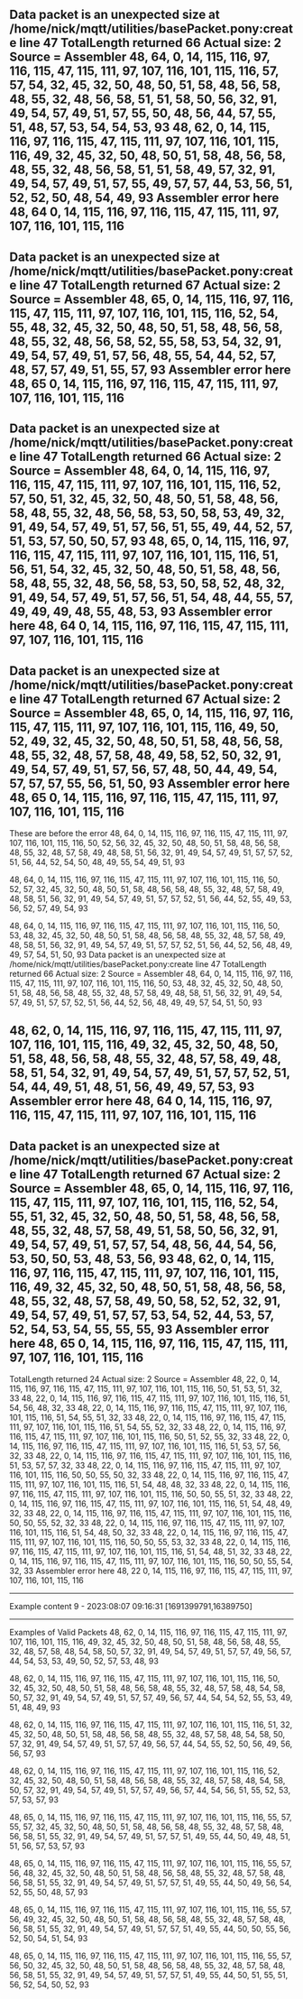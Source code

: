 Data packet is an unexpected size at /home/nick/mqtt/utilities/basePacket.pony:create line 47
TotalLength returned 66 Actual size: 2
Source = Assembler
48, 64, 0, 14, 115, 116, 97, 116, 115, 47, 115, 111, 97, 107, 116, 101, 115, 116, 57, 57, 54, 32, 45, 32, 50, 48, 50, 51, 58, 48, 56, 58, 48, 55, 32, 48, 56, 58, 51, 51, 58, 50, 56, 32, 91, 49, 54, 57, 49, 51, 57, 55, 50, 48, 56, 44, 57, 55, 51, 48, 57, 53, 54, 54, 53, 93
48, 62, 0, 14, 115, 116, 97, 116, 115, 47, 115, 111, 97, 107, 116, 101, 115, 116, 49, 32, 45, 32, 50, 48, 50, 51, 58, 48, 56, 58, 48, 55, 32, 48, 56, 58, 51, 51, 58, 49, 57, 32, 91, 49, 54, 57, 49, 51, 57, 55, 49, 57, 57, 44, 53, 56, 51, 52, 52, 50, 48, 54, 49, 93
Assembler error here
48, 64
0, 14, 115, 116, 97, 116, 115, 47, 115, 111, 97, 107, 116, 101, 115, 116
-----------------

Data packet is an unexpected size at /home/nick/mqtt/utilities/basePacket.pony:create line 47
TotalLength returned 67 Actual size: 2
Source = Assembler
48, 65, 0, 14, 115, 116, 97, 116, 115, 47, 115, 111, 97, 107, 116, 101, 115, 116, 52, 54, 55, 48, 32, 45, 32, 50, 48, 50, 51, 58, 48, 56, 58, 48, 55, 32, 48, 56, 58, 52, 55, 58, 53, 54, 32, 91, 49, 54, 57, 49, 51, 57, 56, 48, 55, 54, 44, 52, 57, 48, 57, 57, 49, 51, 55, 57, 93
Assembler error here
48, 65
0, 14, 115, 116, 97, 116, 115, 47, 115, 111, 97, 107, 116, 101, 115, 116
-----------------

Data packet is an unexpected size at /home/nick/mqtt/utilities/basePacket.pony:create line 47
TotalLength returned 66 Actual size: 2
Source = Assembler
48, 64, 0, 14, 115, 116, 97, 116, 115, 47, 115, 111, 97, 107, 116, 101, 115, 116, 52, 57, 50, 51, 32, 45, 32, 50, 48, 50, 51, 58, 48, 56, 58, 48, 55, 32, 48, 56, 58, 53, 50, 58, 53, 49, 32, 91, 49, 54, 57, 49, 51, 57, 56, 51, 55, 49, 44, 52, 57, 51, 53, 57, 50, 50, 57, 93
48, 65, 0, 14, 115, 116, 97, 116, 115, 47, 115, 111, 97, 107, 116, 101, 115, 116, 51, 56, 51, 54, 32, 45, 32, 50, 48, 50, 51, 58, 48, 56, 58, 48, 55, 32, 48, 56, 58, 53, 50, 58, 52, 48, 32, 91, 49, 54, 57, 49, 51, 57, 56, 51, 54, 48, 44, 55, 57, 49, 49, 49, 48, 55, 48, 53, 93
Assembler error here
48, 64
0, 14, 115, 116, 97, 116, 115, 47, 115, 111, 97, 107, 116, 101, 115, 116
-----------------

Data packet is an unexpected size at /home/nick/mqtt/utilities/basePacket.pony:create line 47
TotalLength returned 67 Actual size: 2
Source = Assembler
48, 65, 0, 14, 115, 116, 97, 116, 115, 47, 115, 111, 97, 107, 116, 101, 115, 116, 49, 50, 52, 49, 32, 45, 32, 50, 48, 50, 51, 58, 48, 56, 58, 48, 55, 32, 48, 57, 58, 48, 49, 58, 52, 50, 32, 91, 49, 54, 57, 49, 51, 57, 56, 57, 48, 50, 44, 49, 54, 57, 57, 57, 55, 56, 51, 50, 93
Assembler error here
48, 65
0, 14, 115, 116, 97, 116, 115, 47, 115, 111, 97, 107, 116, 101, 115, 116
-----------------

These are before the error
48, 64, 0, 14, 115, 116, 97, 116, 115, 47, 115, 111, 97, 107, 116, 101, 115, 116, 50, 52, 56, 32, 45, 32, 50, 48, 50, 51, 58, 48, 56, 58, 48, 55, 32, 48, 57, 58, 49, 48, 58, 51, 56, 32, 91, 49, 54, 57, 49, 51, 57, 57, 52, 51, 56, 44, 52, 54, 50, 48, 49, 55, 54, 49, 51, 93

48, 64, 0, 14, 115, 116, 97, 116, 115, 47, 115, 111, 97, 107, 116, 101, 115, 116, 50, 52, 57, 32, 45, 32, 50, 48, 50, 51, 58, 48, 56, 58, 48, 55, 32, 48, 57, 58, 49, 48, 58, 51, 56, 32, 91, 49, 54, 57, 49, 51, 57, 57, 52, 51, 56, 44, 52, 55, 49, 53, 56, 52, 57, 49, 54, 93

48, 64, 0, 14, 115, 116, 97, 116, 115, 47, 115, 111, 97, 107, 116, 101, 115, 116, 50, 53, 48, 32, 45, 32, 50, 48, 50, 51, 58, 48, 56, 58, 48, 55, 32, 48, 57, 58, 49, 48, 58, 51, 56, 32, 91, 49, 54, 57, 49, 51, 57, 57, 52, 51, 56, 44, 52, 56, 48, 49, 49, 57, 54, 51, 50, 93
Data packet is an unexpected size at /home/nick/mqtt/utilities/basePacket.pony:create line 47
TotalLength returned 66 Actual size: 2
Source = Assembler
48, 64, 0, 14, 115, 116, 97, 116, 115, 47, 115, 111, 97, 107, 116, 101, 115, 116, 50, 53, 48, 32, 45, 32, 50, 48, 50, 51, 58, 48, 56, 58, 48, 55, 32, 48, 57, 58, 49, 48, 58, 51, 56, 32, 91, 49, 54, 57, 49, 51, 57, 57, 52, 51, 56, 44, 52, 56, 48, 49, 49, 57, 54, 51, 50, 93

48, 62, 0, 14, 115, 116, 97, 116, 115, 47, 115, 111, 97, 107, 116, 101, 115, 116, 49, 32, 45, 32, 50, 48, 50, 51, 58, 48, 56, 58, 48, 55, 32, 48, 57, 58, 49, 48, 58, 51, 54, 32, 91, 49, 54, 57, 49, 51, 57, 57, 52, 51, 54, 44, 49, 51, 48, 51, 56, 49, 49, 57, 53, 93
Assembler error here
48, 64
0, 14, 115, 116, 97, 116, 115, 47, 115, 111, 97, 107, 116, 101, 115, 116
-----------------

Data packet is an unexpected size at /home/nick/mqtt/utilities/basePacket.pony:create line 47
TotalLength returned 67 Actual size: 2
Source = Assembler
48, 65, 0, 14, 115, 116, 97, 116, 115, 47, 115, 111, 97, 107, 116, 101, 115, 116, 52, 54, 55, 51, 32, 45, 32, 50, 48, 50, 51, 58, 48, 56, 58, 48, 55, 32, 48, 57, 58, 49, 51, 58, 50, 56, 32, 91, 49, 54, 57, 49, 51, 57, 57, 54, 48, 56, 44, 54, 56, 53, 50, 50, 53, 48, 53, 56, 93
48, 62, 0, 14, 115, 116, 97, 116, 115, 47, 115, 111, 97, 107, 116, 101, 115, 116, 49, 32, 45, 32, 50, 48, 50, 51, 58, 48, 56, 58, 48, 55, 32, 48, 57, 58, 49, 50, 58, 52, 52, 32, 91, 49, 54, 57, 49, 51, 57, 57, 53, 54, 52, 44, 53, 57, 52, 54, 53, 54, 55, 55, 55, 93
Assembler error here
48, 65
0, 14, 115, 116, 97, 116, 115, 47, 115, 111, 97, 107, 116, 101, 115, 116
-----------------

TotalLength returned 24 Actual size: 2
Source = Assembler
48, 22, 0, 14, 115, 116, 97, 116, 115, 47, 115, 111, 97, 107, 116, 101, 115, 116, 50, 51, 53, 51, 32, 33
48, 22, 0, 14, 115, 116, 97, 116, 115, 47, 115, 111, 97, 107, 116, 101, 115, 116, 51, 54, 56, 48, 32, 33
48, 22, 0, 14, 115, 116, 97, 116, 115, 47, 115, 111, 97, 107, 116, 101, 115, 116, 51, 54, 55, 51, 32, 33
48, 22, 0, 14, 115, 116, 97, 116, 115, 47, 115, 111, 97, 107, 116, 101, 115, 116, 51, 54, 55, 52, 32, 33
48, 22, 0, 14, 115, 116, 97, 116, 115, 47, 115, 111, 97, 107, 116, 101, 115, 116, 50, 51, 52, 55, 32, 33
48, 22, 0, 14, 115, 116, 97, 116, 115, 47, 115, 111, 97, 107, 116, 101, 115, 116, 51, 53, 57, 56, 32, 33
48, 22, 0, 14, 115, 116, 97, 116, 115, 47, 115, 111, 97, 107, 116, 101, 115, 116, 51, 53, 57, 57, 32, 33
48, 22, 0, 14, 115, 116, 97, 116, 115, 47, 115, 111, 97, 107, 116, 101, 115, 116, 50, 50, 55, 50, 32, 33
48, 22, 0, 14, 115, 116, 97, 116, 115, 47, 115, 111, 97, 107, 116, 101, 115, 116, 51, 54, 48, 48, 32, 33
48, 22, 0, 14, 115, 116, 97, 116, 115, 47, 115, 111, 97, 107, 116, 101, 115, 116, 50, 50, 55, 51, 32, 33
48, 22, 0, 14, 115, 116, 97, 116, 115, 47, 115, 111, 97, 107, 116, 101, 115, 116, 51, 54, 48, 49, 32, 33
48, 22, 0, 14, 115, 116, 97, 116, 115, 47, 115, 111, 97, 107, 116, 101, 115, 116, 50, 50, 55, 52, 32, 33
48, 22, 0, 14, 115, 116, 97, 116, 115, 47, 115, 111, 97, 107, 116, 101, 115, 116, 51, 54, 48, 50, 32, 33
48, 22, 0, 14, 115, 116, 97, 116, 115, 47, 115, 111, 97, 107, 116, 101, 115, 116, 50, 50, 55, 53, 32, 33
48, 22, 0, 14, 115, 116, 97, 116, 115, 47, 115, 111, 97, 107, 116, 101, 115, 116, 51, 54, 48, 51, 32, 33
48, 22, 0, 14, 115, 116, 97, 116, 115, 47, 115, 111, 97, 107, 116, 101, 115, 116, 50, 50, 55, 54, 32, 33
Assembler error here
48, 22
0, 14, 115, 116, 97, 116, 115, 47, 115, 111, 97, 107, 116, 101, 115, 116

-----------------


Example content
9 - 2023:08:07 09:16:31 [1691399791,16389750]

------------------------------------------------------------
Examples of Valid Packets
48, 62, 0, 14, 115, 116, 97, 116, 115, 47, 115, 111, 97, 107, 116, 101, 115, 116, 49, 32, 45, 32, 50, 48, 50, 51, 58, 48, 56, 58, 48, 55, 32, 48, 57, 58, 48, 54, 58, 50, 57, 32, 91, 49, 54, 57, 49, 51, 57, 57, 49, 56, 57, 44, 54, 53, 53, 49, 50, 52, 57, 53, 48, 93

48, 62, 0, 14, 115, 116, 97, 116, 115, 47, 115, 111, 97, 107, 116, 101, 115, 116, 50, 32, 45, 32, 50, 48, 50, 51, 58, 48, 56, 58, 48, 55, 32, 48, 57, 58, 48, 54, 58, 50, 57, 32, 91, 49, 54, 57, 49, 51, 57, 57, 49, 56, 57, 44, 54, 54, 52, 55, 53, 49, 51, 48, 49, 93

48, 62, 0, 14, 115, 116, 97, 116, 115, 47, 115, 111, 97, 107, 116, 101, 115, 116, 51, 32, 45, 32, 50, 48, 50, 51, 58, 48, 56, 58, 48, 55, 32, 48, 57, 58, 48, 54, 58, 50, 57, 32, 91, 49, 54, 57, 49, 51, 57, 57, 49, 56, 57, 44, 54, 55, 52, 50, 56, 49, 56, 56, 57, 93

48, 62, 0, 14, 115, 116, 97, 116, 115, 47, 115, 111, 97, 107, 116, 101, 115, 116, 52, 32, 45, 32, 50, 48, 50, 51, 58, 48, 56, 58, 48, 55, 32, 48, 57, 58, 48, 54, 58, 50, 57, 32, 91, 49, 54, 57, 49, 51, 57, 57, 49, 56, 57, 44, 54, 56, 51, 55, 52, 53, 57, 53, 57, 93

48, 65, 0, 14, 115, 116, 97, 116, 115, 47, 115, 111, 97, 107, 116, 101, 115, 116, 55, 57, 55, 57, 32, 45, 32, 50, 48, 50, 51, 58, 48, 56, 58, 48, 55, 32, 48, 57, 58, 48, 56, 58, 51, 55, 32, 91, 49, 54, 57, 49, 51, 57, 57, 51, 49, 55, 44, 50, 49, 48, 51, 51, 56, 57, 53, 57, 93

48, 65, 0, 14, 115, 116, 97, 116, 115, 47, 115, 111, 97, 107, 116, 101, 115, 116, 55, 57, 56, 48, 32, 45, 32, 50, 48, 50, 51, 58, 48, 56, 58, 48, 55, 32, 48, 57, 58, 48, 56, 58, 51, 55, 32, 91, 49, 54, 57, 49, 51, 57, 57, 51, 49, 55, 44, 50, 49, 56, 54, 52, 55, 50, 48, 57, 93

48, 65, 0, 14, 115, 116, 97, 116, 115, 47, 115, 111, 97, 107, 116, 101, 115, 116, 55, 57, 56, 49, 32, 45, 32, 50, 48, 50, 51, 58, 48, 56, 58, 48, 55, 32, 48, 57, 58, 48, 56, 58, 51, 55, 32, 91, 49, 54, 57, 49, 51, 57, 57, 51, 49, 55, 44, 50, 50, 55, 56, 52, 50, 54, 51, 54, 93

48, 65, 0, 14, 115, 116, 97, 116, 115, 47, 115, 111, 97, 107, 116, 101, 115, 116, 55, 57, 56, 50, 32, 45, 32, 50, 48, 50, 51, 58, 48, 56, 58, 48, 55, 32, 48, 57, 58, 48, 56, 58, 51, 55, 32, 91, 49, 54, 57, 49, 51, 57, 57, 51, 49, 55, 44, 50, 51, 55, 51, 56, 52, 54, 50, 52, 93




